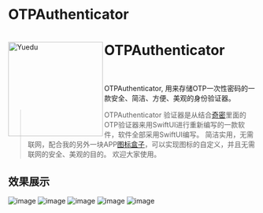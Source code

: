 # OTPAuthenticator

<div>
  <img width="192" height="192" align="left" src="./images/Icon.png" alt="Yuedu"/>
  <h1>OTPAuthenticator</h1>
  <br>
  <p>OTPAuthenticator,  用来存储OTP一次性密码的一款安全、简洁、方便、美观的身份验证器。</p>


>  OTPAuthenticator 验证器是从结合[奇密](https://apps.apple.com/cn/app/fantasypass-ikeepass/id1357961740)里面的OTP验证器来用SwiftUI进行重新编写的一款软件，软件全部采用SwiftUI编写。 简洁实用，无需联网，配合我的另外一块APP[图标盒子](https://apps.apple.com/cn/app/%E5%9B%BE%E6%A0%87%E7%9B%92%E5%AD%90/id1540393172)，可以实现图标的自定义，并且无需联网的安全、美观的目的。 欢迎大家使用。


## 效果展示

![image](./images/400x800bb.png)
![image](./images/400x800bb_1.png)
![image](./images/400x800bb_2.png)
![image](./images/400x800bb_3.png)
![image](./images/400x800bb_4.png)


